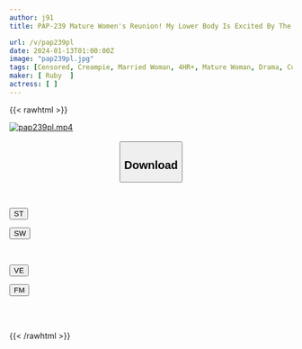 ```yaml
---
author: j91
title: PAP-239 Mature Women's Reunion! My Lower Body Is Excited By The Beauty Of Madonna, My Classmate Who Reunited For The First Time In Several Decades!

url: /v/pap239pl
date: 2024-01-13T01:00:00Z
image: "pap239pl.jpg"
tags: [Censored, Creampie, Married Woman, 4HR+, Mature Woman, Drama, Cuckold	]
maker: [ Ruby  ]
actress: [ ]
---
```



{{< rawhtml >}}

<div class="video" data-videoid="P3gVrjRLR0I06BO">
    <a href="javascript:;">
        <img src="/v/pap239pl/pap239pl.jpg" width="WIDTH" height="HEIGHT" alt="pap239pl.mp4" loading="lazy">
    </a>
</div>

<script type="text/javascript" src="https://j91.asia/asset/on-demand-st.js"></script>

<br>
  <link rel="stylesheet" href="https://j91.asia/asset/bs5.css">
  
  <center>
  <button class="btn btn-primary" type="button" data-bs-toggle="collapse" data-bs-target=".multi-collapse" aria-expanded="false" aria-controls="multiCollapseExample1 multiCollapseExample2"><h2>Download</h2></button></center>
</p>
<div class="row">
  <div class="col">
    <div class="collapse multi-collapse" id="multiCollapseExample1">
      <div class="card card-body">
	      	      <br>
<div class="buttons">  
<p><a href="https://streamtape.to/v/P3gVrjRLR0I06BO" target="_blank"><button class="btn-hover color-3"><i class="fa fa-download"></i> ST</button></a></p>
<p><a href="https://flaswish.com/1sldj543r1b7" target="_blank"><button class="btn-hover color-2"><i class="fa fa-download"></i> SW</button></a></p></div>
    </div>
  </div>
</div>
  <div class="col">
    <div class="collapse multi-collapse" id="multiCollapseExample2">
      <div class="card card-body">
	      <br>
<div class="buttons">
<p><a href="javascript:;" target="_blank"><button class="btn-hover color-9"><i class="fa fa-download"></i> VE</button></a></p>
<p><a href="javascript:;" target="_blank"><button class="btn-hover color-8"><i class="fa fa-download"></i> FM</button></a></p></div>
<br><br>
      </div>
    </div>
  </div>
</div>

{{< /rawhtml >}}
